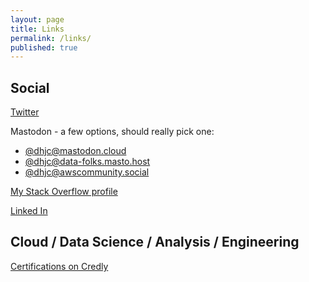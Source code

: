 ```yaml
---
layout: page
title: Links
permalink: /links/
published: true
---
```


## Social

[Twitter](
https://www.twitter.com/dhjc42)

Mastodon - a few options, should really pick one:
* [@dhjc@mastodon.cloud](https://mastodon.cloud/@dhjc)
* [@dhjc@data-folks.masto.host](https://data-folks.masto.host/@dhjc)
* [@dhjc@awscommunity.social](https://awscommunity.social/@dhjc)

[My Stack Overflow profile](
https://stackoverflow.com/users/9257070/dhjc)

[Linked In](https://www.linkedin.com/in/dhjc/)

## Cloud / Data Science / Analysis /  Engineering
[Certifications on Credly](https://www.credly.com/users/dhjc/badges)
